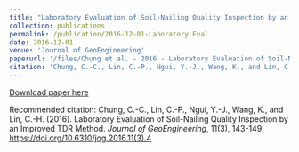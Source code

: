 ```yaml
---
title: "Laboratory Evaluation of Soil-Nailing Quality Inspection by an Improved TDR Method"
collection: publications
permalink: /publication/2016-12-01-Laboratory Eval
date: 2016-12-01
venue: 'Journal of GeoEngineering'
paperurl: '/files/Chung et al. - 2016 - Laboratory Evaluation of Soil-Nailing Quality Insp.pdf'
citation: 'Chung, C.-C., Lin, C.-P., Ngui, Y.-J., Wang, K., and Lin, C.-H. (2016). Laboratory Evaluation of Soil-Nailing Quality Inspection by an Improved TDR Method. *Journal of GeoEngineering*, 11(3), 143-149. https://doi.org/10.6310/jog.2016.11(3).4'
---
```


<a href='/files/Chung et al. - 2016 - Laboratory Evaluation of Soil-Nailing Quality Insp.pdf'>Download paper here</a>

Recommended citation: Chung, C.-C., Lin, C.-P., Ngui, Y.-J., Wang, K., and Lin, C.-H. (2016). Laboratory Evaluation of Soil-Nailing Quality Inspection by an Improved TDR Method. *Journal of GeoEngineering*, 11(3), 143-149. https://doi.org/10.6310/jog.2016.11(3).4